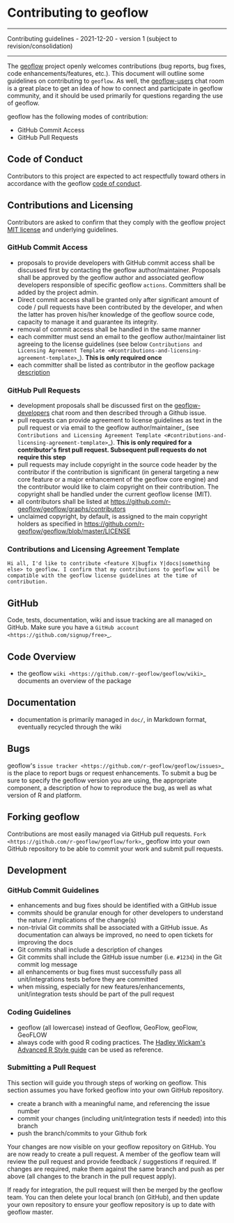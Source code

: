 # Contributing to geoflow

---------------
Contributing guidelines - 2021-12-20 - version 1 (subject to revision/consolidation)

---------------

The [geoflow](https://github.com/r-geoflow/geoflow) project openly welcomes contributions (bug reports, bug fixes, code enhancements/features, etc.).  This document will outline some guidelines on contributing to `geoflow`.  As well, the [geoflow-users](https://gitter.im/geoflow-users/community) chat room is a great place to get an idea of how to connect and participate in geoflow community, and it should be used primarily for questions regarding the use of geoflow.

geoflow has the following modes of contribution:

- GitHub Commit Access
- GitHub Pull Requests

Code of Conduct
---------------

Contributors to this project are expected to act respectfully toward others in accordance with the geoflow [code of conduct](https://github.com/r-geoflow/geoflow/blob/master/CODE_OF_CONDUCT.md).

Contributions and Licensing
---------------------------

Contributors are asked to confirm that they comply with the geoflow project [MIT license](https://github.com/r-geoflow/geoflow/blob/master/LICENSE) and underlying guidelines.

### GitHub Commit Access


- proposals to provide developers with GitHub commit access shall be discussed first by contacting the geoflow author/maintainer.  Proposals shall be approved by the geoflow author and associated geoflow developers responsible of specific geoflow `actions`. Committers shall be added by the project admin.
- Direct commit access shall be granted only after significant amount of code / pull requests have been contributed by the developer, and when the latter has proven his/her knowledge of the geoflow source code, capacity to manage it and guarantee its integrity.
- removal of commit access shall be handled in the same manner
- each committer must send an email to the geoflow author/maintainer list agreeing to the license guidelines (see below `Contributions and Licensing Agreement Template <#contributions-and-licensing-agreement-template>`_).  **This is only required once**
- each committer shall be listed as contributor in the geoflow package [description](https://github.com/r-geoflow/geoflow/blob/master/DESCRIPTION)

### GitHub Pull Requests

- development proposals shall be discussed first on the [geoflow-developers](https://gitter.im/geoflow-developers/community) chat room and then described through a Github issue. 
- pull requests can provide agreement to license guidelines as text in the pull request or via email to the geoflow author/maintainer_  (see `Contributions and Licensing Agreement Template <#contributions-and-licensing-agreement-template>`_).  **This is only required for a contributor's first pull request.  Subsequent pull requests do not require this step**
- pull requests may include copyright in the source code header by the contributor if the contribution is significant (in general targeting a new core feature or a major enhancement of the geoflow core engine) and the contributor would like to claim copyright on their contribution. The copyright shall be handled under the current geoflow license (MIT).
- all contributors shall be listed at https://github.com/r-geoflow/geoflow/graphs/contributors
- unclaimed copyright, by default, is assigned to the main copyright holders as specified in https://github.com/r-geoflow/geoflow/blob/master/LICENSE

### Contributions and Licensing Agreement Template

``Hi all, I'd like to contribute <feature X|bugfix Y|docs|something else> to geoflow.
I confirm that my contributions to geoflow will be compatible with the geoflow license guidelines at the time of contribution.``

GitHub
------

Code, tests, documentation, wiki and issue tracking are all managed on GitHub.
Make sure you have a `GitHub account <https://github.com/signup/free>`_.

Code Overview
-------------

- the geoflow `wiki <https://github.com/r-geoflow/geoflow/wiki>`_ documents an overview of the package

Documentation
-------------

- documentation is primarily managed in ``doc/``, in Markdown format, eventually recycled through the wiki

Bugs
----

geoflow's `issue tracker <https://github.com/r-geoflow/geoflow/issues>`_ is the place to report bugs or request enhancements. To submit a bug be sure to specify the geoflow version you are using, the appropriate component, a description of how to reproduce the bug, as well as what version of R and platform.

Forking geoflow
-------------

Contributions are most easily managed via GitHub pull requests.  `Fork <https://github.com/r-geoflow/geoflow/fork>`_
geoflow into your own GitHub repository to be able to commit your work and submit pull requests.

Development
-----------

### GitHub Commit Guidelines

- enhancements and bug fixes should be identified with a GitHub issue
- commits should be granular enough for other developers to understand the nature / implications of the change(s)
- non-trivial Git commits shall be associated with a GitHub issue. As documentation can always be improved, no need to open tickets for improving the docs
- Git commits shall include a description of changes
- Git commits shall include the GitHub issue number (i.e. ``#1234``) in the Git commit log message
- all enhancements or bug fixes must successfully pass all unit/integrations tests before they are committed
- when missing, especially for new features/enhancements, unit/integration tests should be part of the pull request

### Coding Guidelines

- geoflow (all lowercase) instead of Geoflow, GeoFlow, geoFlow, GeoFLOW
- always code with good R coding practices. The [Hadley Wickam's Advanced R Style guide](http://adv-r.had.co.nz/Style.html) can be used as reference.

### Submitting a Pull Request

This section will guide you through steps of working on geoflow.  This section assumes you have forked geoflow into your own GitHub repository.
* create a branch with a meaningful name, and referencing the issue number
* commit your changes (including unit/integration tests if needed) into this branch
* push the branch/commits to your Github fork

Your changes are now visible on your geoflow repository on GitHub.  You are now ready to create a pull request. A member of the geoflow team will review the pull request and provide feedback / suggestions if required.  If changes are required, make them against the same branch and push as per above (all changes to the branch in the pull request apply).

If ready for integration, the pull request will then be merged by the geoflow team. You can then delete your local branch (on GitHub), and then update
your own repository to ensure your geoflow repository is up to date with geoflow master.
